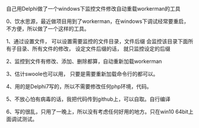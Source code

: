 自己用Delphi做了一个windows下监控文件修改自动重载workerman的工具

0、饮水思源，最近做项目用到了workerman，在windows下调试经常要重启，不方便，所以做了一个这样的工具。

1、通过设置文件， 可以设置需要监控的文件目录，文件后缀
会监控该目录下面所有子目录、所有文件的修改，
设定文件后缀的话， 就只监控设定的后缀

2、监控到文件有修改、添加、删除都算，自动重新加载workerman

3、估计swoole也可以用， 只要是需要重新加载命令行的都可以。

4、用的是Delphi7写的，所以不需要修改任何php环境，代码。

5、不放心怕有病毒的话，我把代码传到github上，可以自取。自行编译

6、写的很乱，只用了一晚上，所以没有考虑任何好用的地方。只在win10 64bit上面调试测试。

